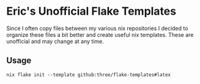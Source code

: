 # Eric's Unofficial Flake Templates

Since I often copy files between my various nix repositories I decided to
organize these files a bit better and create useful nix templates. These are
unofficial and may change at any time.


## Usage

```
nix flake init --template github:three/flake-templates#latex
```

